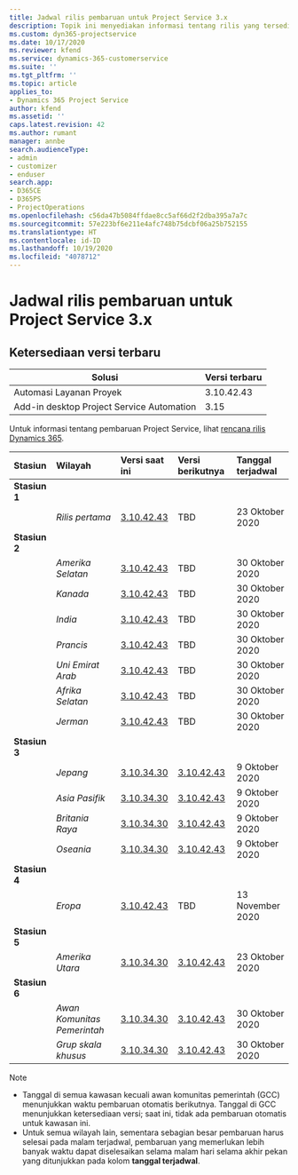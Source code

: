 ```yaml
---
title: Jadwal rilis pembaruan untuk Project Service 3.x
description: Topik ini menyediakan informasi tentang rilis yang tersedia dan yang akan datang dari Dynamics 365 Project Service Automation.
ms.custom: dyn365-projectservice
ms.date: 10/17/2020
ms.reviewer: kfend
ms.service: dynamics-365-customerservice
ms.suite: ''
ms.tgt_pltfrm: ''
ms.topic: article
applies_to:
- Dynamics 365 Project Service
author: kfend
ms.assetid: ''
caps.latest.revision: 42
ms.author: rumant
manager: annbe
search.audienceType:
- admin
- customizer
- enduser
search.app:
- D365CE
- D365PS
- ProjectOperations
ms.openlocfilehash: c56da47b5084ffdae8cc5af66d2f2dba395a7a7c
ms.sourcegitcommit: 57e223bf6e211e4afc748b75dcbf06a25b752155
ms.translationtype: HT
ms.contentlocale: id-ID
ms.lasthandoff: 10/19/2020
ms.locfileid: "4078712"
---
```

# <a name="update-release-schedule-for-project-service-3x"></a>Jadwal rilis pembaruan untuk Project Service 3.x

## <a name="latest-version-availability"></a>Ketersediaan versi terbaru

| Solusi  | Versi terbaru |
|-------|----|
| Automasi Layanan Proyek    |  3.10.42.43  |
| Add-in desktop Project Service Automation                | 3.15          |

Untuk informasi tentang pembaruan Project Service, lihat [rencana rilis Dynamics 365](https://docs.microsoft.com/dynamics365/release-plans/). 

| Stasiun  | Wilayah | Versi saat ini | Versi berikutnya |  Tanggal terjadwal
| :---   | :---   | :---   | :---   |:---   |         
|<strong>Stasiun 1</strong> | |  |  | |
| | <i>Rilis pertama</i> | [3.10.42.43](whats-new-ur-24.md) | TBD | 23 Oktober 2020
|<strong>Stasiun 2</strong> | |  |  | |
| | <i>Amerika Selatan</i> | [3.10.42.43](whats-new-ur-24.md) | TBD | 30 Oktober 2020
| | <i>Kanada</i> | [3.10.42.43](whats-new-ur-24.md) | TBD | 30 Oktober 2020 
| | <i>India</i> | [3.10.42.43](whats-new-ur-24.md) | TBD | 30 Oktober 2020
| | <i>Prancis</i> | [3.10.42.43](whats-new-ur-24.md) | TBD | 30 Oktober 2020
| | <i>Uni Emirat Arab</i> | [3.10.42.43](whats-new-ur-24.md) | TBD | 30 Oktober 2020
| | <i>Afrika Selatan</i> | [3.10.42.43](whats-new-ur-24.md) | TBD | 30 Oktober 2020
| | <i>Jerman</i> | [3.10.42.43](whats-new-ur-24.md) | TBD | 30 Oktober 2020
|<strong>Stasiun 3</strong> | |  |  | |
| | <i>Jepang</i> |[3.10.34.30](whats-new-ur-23.md) | [3.10.42.43](whats-new-ur-24.md) | 9 Oktober 2020 
| | <i>Asia Pasifik</i> |[3.10.34.30](whats-new-ur-23.md) | [3.10.42.43](whats-new-ur-24.md) | 9 Oktober 2020
| | <i>Britania Raya</i> |[3.10.34.30](whats-new-ur-23.md) | [3.10.42.43](whats-new-ur-24.md) | 9 Oktober 2020
| | <i>Oseania</i> |[3.10.34.30](whats-new-ur-23.md) | [3.10.42.43](whats-new-ur-24.md) | 9 Oktober 2020
|<strong>Stasiun 4</strong> | |  |  | |
| | <i>Eropa</i> |[3.10.42.43](whats-new-ur-24.md) | TBD | 13 November 2020
|<strong>Stasiun 5</strong> | |  |  | |
| | <i>Amerika Utara</i> |[3.10.34.30](whats-new-ur-23.md) | [3.10.42.43](whats-new-ur-24.md) | 23 Oktober 2020
|<strong>Stasiun 6</strong> | |  |  | |
| | <i>Awan Komunitas Pemerintah</i> |[3.10.34.30](whats-new-ur-23.md) | [3.10.42.43](whats-new-ur-24.md) | 30 Oktober 2020
| | <i>Grup skala khusus</i> |[3.10.34.30](whats-new-ur-23.md) | [3.10.42.43](whats-new-ur-24.md) | 30 Oktober 2020

>[!Note]
> - Tanggal di semua kawasan kecuali awan komunitas pemerintah (GCC) menunjukkan waktu pembaruan otomatis berikutnya. Tanggal di GCC menunjukkan ketersediaan versi; saat ini, tidak ada pembaruan otomatis untuk kawasan ini.
> - Untuk semua wilayah lain, sementara sebagian besar pembaruan harus selesai pada malam terjadwal, pembaruan yang memerlukan lebih banyak waktu dapat diselesaikan selama malam hari selama akhir pekan yang ditunjukkan pada kolom **tanggal terjadwal**.
